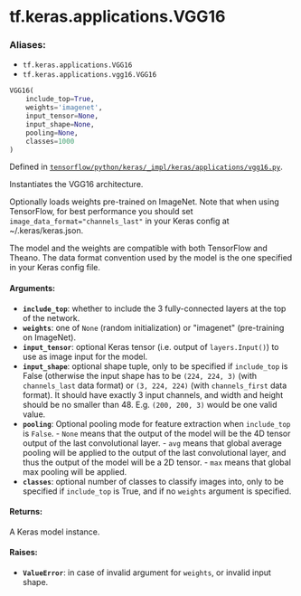 <div itemscope itemtype="http://developers.google.com/ReferenceObject">
<meta itemprop="name" content="tf.keras.applications.VGG16" />
</div>

# tf.keras.applications.VGG16

### Aliases:

* `tf.keras.applications.VGG16`
* `tf.keras.applications.vgg16.VGG16`

``` python
VGG16(
    include_top=True,
    weights='imagenet',
    input_tensor=None,
    input_shape=None,
    pooling=None,
    classes=1000
)
```



Defined in [`tensorflow/python/keras/_impl/keras/applications/vgg16.py`](https://www.tensorflow.org/code/tensorflow/python/keras/_impl/keras/applications/vgg16.py).

Instantiates the VGG16 architecture.

Optionally loads weights pre-trained
on ImageNet. Note that when using TensorFlow,
for best performance you should set
`image_data_format="channels_last"` in your Keras config
at ~/.keras/keras.json.

The model and the weights are compatible with both
TensorFlow and Theano. The data format
convention used by the model is the one
specified in your Keras config file.

#### Arguments:

* <b>`include_top`</b>: whether to include the 3 fully-connected
        layers at the top of the network.
* <b>`weights`</b>: one of `None` (random initialization)
        or "imagenet" (pre-training on ImageNet).
* <b>`input_tensor`</b>: optional Keras tensor (i.e. output of `layers.Input()`)
        to use as image input for the model.
* <b>`input_shape`</b>: optional shape tuple, only to be specified
        if `include_top` is False (otherwise the input shape
        has to be `(224, 224, 3)` (with `channels_last` data format)
        or `(3, 224, 224)` (with `channels_first` data format).
        It should have exactly 3 input channels,
        and width and height should be no smaller than 48.
        E.g. `(200, 200, 3)` would be one valid value.
* <b>`pooling`</b>: Optional pooling mode for feature extraction
        when `include_top` is `False`.
        - `None` means that the output of the model will be
            the 4D tensor output of the
            last convolutional layer.
        - `avg` means that global average pooling
            will be applied to the output of the
            last convolutional layer, and thus
            the output of the model will be a 2D tensor.
        - `max` means that global max pooling will
            be applied.
* <b>`classes`</b>: optional number of classes to classify images
        into, only to be specified if `include_top` is True, and
        if no `weights` argument is specified.


#### Returns:

A Keras model instance.


#### Raises:

* <b>`ValueError`</b>: in case of invalid argument for `weights`,
        or invalid input shape.